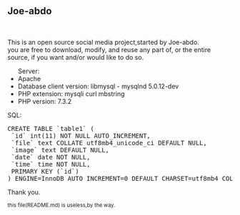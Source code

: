 # <h2>Joe-abdo</h2><br /><p>This is an open source social media project,started by Joe-abdo.<br />you are free to download, modify, and reuse any part of, or the entire source, if you want and/or would like to do so.</p>
<ul>Server:
<li>Apache</li>
<li>Database client version: libmysql - mysqlnd 5.0.12-dev</li>
<li>PHP extension: mysqli curl mbstring</li>
<li>PHP version: 7.3.2</li></ul>
<p>SQL:</p>
<pre>CREATE TABLE `table1` (
 `id` int(11) NOT NULL AUTO_INCREMENT,
 `file` text COLLATE utf8mb4_unicode_ci DEFAULT NULL,
 `image` text DEFAULT NULL,
 `date` date NOT NULL,
 `time` time NOT NULL,
 PRIMARY KEY (`id`)
) ENGINE=InnoDB AUTO_INCREMENT=0 DEFAULT CHARSET=utf8mb4 COLLATE=utf8mb4_unicode_ci</pre>
<p>Thank you.</p>
<sub>this file(README.md) is useless,by the way.</sub>
